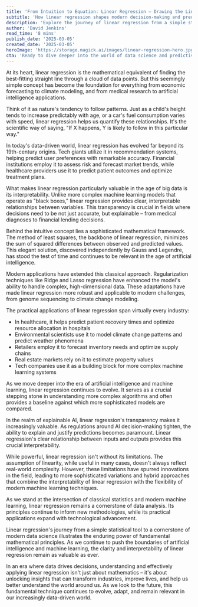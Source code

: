 ```yaml
---
title: 'From Intuition to Equation: Linear Regression — Drawing the Line to Predictions'
subtitle: 'How linear regression shapes modern decision-making and predictive analytics'
description: 'Explore the journey of linear regression from a simple statistical tool to a cornerstone of modern data science and AI. Discover its myriad applications, enduring relevance, and how it empowers decision-making in a data-driven world.'
author: 'David Jenkins'
read_time: '8 mins'
publish_date: '2025-03-05'
created_date: '2025-03-05'
heroImage: 'https://storage.magick.ai/images/linear-regression-hero.jpg'
cta: 'Ready to dive deeper into the world of data science and predictive analytics? Follow us on LinkedIn for more insights, tutorials, and expert perspectives on the latest developments in machine learning and AI.'
---
```


At its heart, linear regression is the mathematical equivalent of finding the best-fitting straight line through a cloud of data points. But this seemingly simple concept has become the foundation for everything from economic forecasting to climate modeling, and from medical research to artificial intelligence applications.

Think of it as nature's tendency to follow patterns. Just as a child's height tends to increase predictably with age, or a car's fuel consumption varies with speed, linear regression helps us quantify these relationships. It's the scientific way of saying, "If X happens, Y is likely to follow in this particular way."

In today's data-driven world, linear regression has evolved far beyond its 19th-century origins. Tech giants utilize it in recommendation systems, helping predict user preferences with remarkable accuracy. Financial institutions employ it to assess risk and forecast market trends, while healthcare providers use it to predict patient outcomes and optimize treatment plans.

What makes linear regression particularly valuable in the age of big data is its interpretability. Unlike more complex machine learning models that operate as "black boxes," linear regression provides clear, interpretable relationships between variables. This transparency is crucial in fields where decisions need to be not just accurate, but explainable – from medical diagnoses to financial lending decisions.

Behind the intuitive concept lies a sophisticated mathematical framework. The method of least squares, the backbone of linear regression, minimizes the sum of squared differences between observed and predicted values. This elegant solution, discovered independently by Gauss and Legendre, has stood the test of time and continues to be relevant in the age of artificial intelligence.

Modern applications have extended this classical approach. Regularization techniques like Ridge and Lasso regression have enhanced the model's ability to handle complex, high-dimensional data. These adaptations have made linear regression more robust and applicable to modern challenges, from genome sequencing to climate change modeling.

The practical applications of linear regression span virtually every industry:
- In healthcare, it helps predict patient recovery times and optimize resource allocation in hospitals
- Environmental scientists use it to model climate change patterns and predict weather phenomena
- Retailers employ it to forecast inventory needs and optimize supply chains
- Real estate markets rely on it to estimate property values
- Tech companies use it as a building block for more complex machine learning systems

As we move deeper into the era of artificial intelligence and machine learning, linear regression continues to evolve. It serves as a crucial stepping stone in understanding more complex algorithms and often provides a baseline against which more sophisticated models are compared.

In the realm of explainable AI, linear regression's transparency makes it increasingly valuable. As regulations around AI decision-making tighten, the ability to explain and justify predictions becomes paramount. Linear regression's clear relationship between inputs and outputs provides this crucial interpretability.

While powerful, linear regression isn't without its limitations. The assumption of linearity, while useful in many cases, doesn't always reflect real-world complexity. However, these limitations have spurred innovations in the field, leading to more sophisticated variations and hybrid approaches that combine the interpretability of linear regression with the flexibility of modern machine learning techniques.

As we stand at the intersection of classical statistics and modern machine learning, linear regression remains a cornerstone of data analysis. Its principles continue to inform new methodologies, while its practical applications expand with technological advancement.

Linear regression's journey from a simple statistical tool to a cornerstone of modern data science illustrates the enduring power of fundamental mathematical principles. As we continue to push the boundaries of artificial intelligence and machine learning, the clarity and interpretability of linear regression remain as valuable as ever.

In an era where data drives decisions, understanding and effectively applying linear regression isn't just about mathematics – it's about unlocking insights that can transform industries, improve lives, and help us better understand the world around us. As we look to the future, this fundamental technique continues to evolve, adapt, and remain relevant in our increasingly data-driven world.